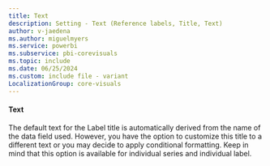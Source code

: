 ```yaml
---
title: Text
description: Setting - Text (Reference labels, Title, Text)
author: v-jaedena
ms.author: miguelmyers
ms.service: powerbi
ms.subservice: pbi-corevisuals
ms.topic: include
ms.date: 06/25/2024
ms.custom: include file - variant
LocalizationGroup: core-visuals
---
```

#### Text

The default text for the Label title is automatically derived from the name of the data field used. However, you have the option to  customize this title to a different text or you may decide to apply conditional formatting. Keep in mind that this option is available for individual series and individual label.
